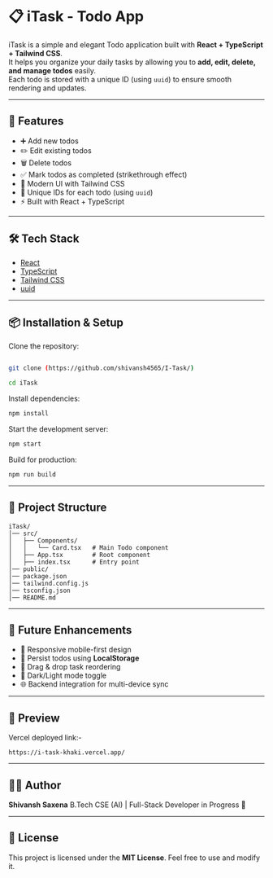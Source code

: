 
# 📋 iTask - Todo App

iTask is a simple and elegant Todo application built with **React + TypeScript + Tailwind CSS**.  
It helps you organize your daily tasks by allowing you to **add, edit, delete, and manage todos** easily.  
Each todo is stored with a unique ID (using `uuid`) to ensure smooth rendering and updates.

---

## 🚀 Features
- ➕ Add new todos  
- ✏️ Edit existing todos  
- 🗑️ Delete todos  
- ✅ Mark todos as completed (strikethrough effect)  
- 🎨 Modern UI with Tailwind CSS  
- 🔑 Unique IDs for each todo (using `uuid`)  
- ⚡ Built with React + TypeScript  

---

## 🛠️ Tech Stack
- [React](https://reactjs.org/)  
- [TypeScript](https://www.typescriptlang.org/)  
- [Tailwind CSS](https://tailwindcss.com/)  
- [uuid](https://www.npmjs.com/package/uuid)  

---

## 📦 Installation & Setup

Clone the repository:
```bash

git clone (https://github.com/shivansh4565/I-Task/)

cd iTask
````

Install dependencies:

```bash
npm install
```

Start the development server:

```bash
npm start
```

Build for production:

```bash
npm run build
```

---

## 📂 Project Structure

```
iTask/
│── src/
│   ├── Components/
│   │   └── Card.tsx   # Main Todo component
│   ├── App.tsx        # Root component
│   ├── index.tsx      # Entry point
│── public/
│── package.json
│── tailwind.config.js
│── tsconfig.json
│── README.md
```

---

## 🎯 Future Enhancements

* 📱 Responsive mobile-first design
* 💾 Persist todos using **LocalStorage**
* 🔄 Drag & drop task reordering
* 🌙 Dark/Light mode toggle
* 🌐 Backend integration for multi-device sync

---

## 📸 Preview
 Vercel deployed link:-
 ```
 https://i-task-khaki.vercel.app/

 ```
---

## 👨‍💻 Author

**Shivansh Saxena**
B.Tech CSE (AI) | Full-Stack Developer in Progress 🚀

---

## 📜 License

This project is licensed under the **MIT License**.
Feel free to use and modify it.

